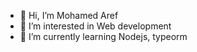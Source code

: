 - 👋 Hi, I’m Mohamed Aref 
- 👀 I’m interested in Web development 
- 🌱 I’m currently learning Nodejs, typeorm 
